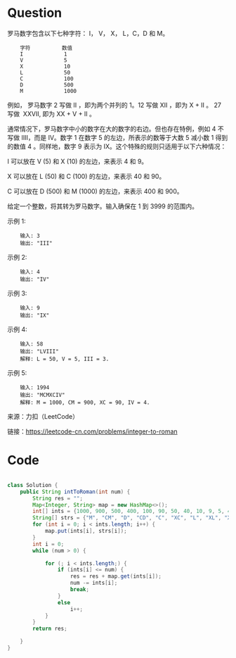 # Question

罗马数字包含以下七种字符： I， V， X， L，C，D 和 M。

		字符          数值
		I             1
		V             5
		X             10
		L             50
		C             100
		D             500
		M             1000
		
例如， 罗马数字 2 写做 II ，即为两个并列的 1。12 写做 XII ，即为 X + II 。 27 写做  XXVII, 即为 XX + V + II 。

通常情况下，罗马数字中小的数字在大的数字的右边。但也存在特例，例如 4 不写做 IIII，而是 IV。数字 1 在数字 5 的左边，所表示的数等于大数 5 减小数 1 得到的数值 4 。同样地，数字 9 表示为 IX。这个特殊的规则只适用于以下六种情况：

I 可以放在 V (5) 和 X (10) 的左边，来表示 4 和 9。

X 可以放在 L (50) 和 C (100) 的左边，来表示 40 和 90。 

C 可以放在 D (500) 和 M (1000) 的左边，来表示 400 和 900。

给定一个整数，将其转为罗马数字。输入确保在 1 到 3999 的范围内。


示例 1:

		输入: 3
		输出: "III"
示例 2:

		输入: 4
		输出: "IV"
示例 3:

		输入: 9
		输出: "IX"
示例 4:

		输入: 58
		输出: "LVIII"
		解释: L = 50, V = 5, III = 3.
示例 5:

		输入: 1994
		输出: "MCMXCIV"
		解释: M = 1000, CM = 900, XC = 90, IV = 4.

来源：力扣（LeetCode）

链接：https://leetcode-cn.com/problems/integer-to-roman



# Code

```java

class Solution {
    public String intToRoman(int num) {
        String res = "";
        Map<Integer, String> map = new HashMap<>();
        int[] ints = {1000, 900, 500, 400, 100, 90, 50, 40, 10, 9, 5, 4, 1};
        String[] strs = {"M", "CM", "D", "CD", "C", "XC", "L", "XL", "X", "IX", "V", "IV", "I"};
        for (int i = 0; i < ints.length; i++) {
            map.put(ints[i], strs[i]);
        }
        int i = 0;
        while (num > 0) {

            for (; i < ints.length;) {
                if (ints[i] <= num) {
                    res = res + map.get(ints[i]);
                    num -= ints[i];
                    break;
                }
                else
                    i++;
            }
        }
        return res;

    }
}
```